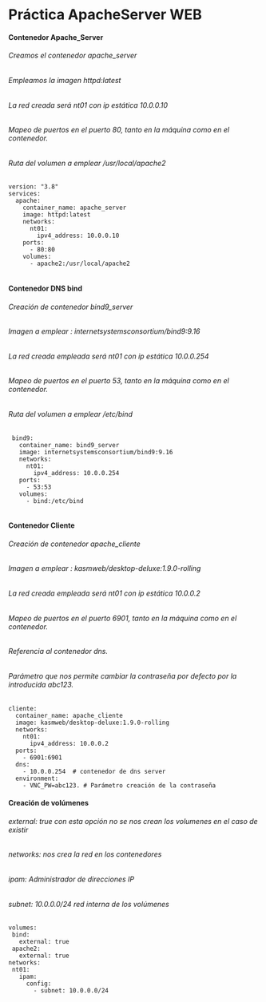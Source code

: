 # Práctica ApacheServer WEB

#### Contenedor Apache_Server
###### Creamos el contenedor apache_server
###### Empleamos la imagen httpd:latest
###### La red creada será nt01 con ip estática 10.0.0.10
###### Mapeo de puertos en el puerto 80, tanto en la máquina como en el contenedor.
###### Ruta del volumen a emplear /usr/local/apache2
```
version: "3.8"
services:
  apache:
    container_name: apache_server
    image: httpd:latest
    networks:
      nt01:
        ipv4_address: 10.0.0.10
    ports:
      - 80:80
    volumes:
      - apache2:/usr/local/apache2
      
 ```
 #### Contenedor DNS bind
 ###### Creación de contenedor bind9_server
 ###### Imagen a emplear : internetsystemsconsortium/bind9:9.16
 ###### La red creada empleada será nt01 con ip estática 10.0.0.254
 ###### Mapeo de puertos en el puerto 53, tanto en la máquina como en el contenedor.
 ###### Ruta del volumen a emplear /etc/bind
 ```
  bind9:
    container_name: bind9_server
    image: internetsystemsconsortium/bind9:9.16
    networks:
      nt01:
        ipv4_address: 10.0.0.254
    ports:
      - 53:53
    volumes:
      - bind:/etc/bind
      
  ```
  #### Contenedor Cliente
  ###### Creación de contenedor apache_cliente
  ###### Imagen a emplear : kasmweb/desktop-deluxe:1.9.0-rolling
  ###### La red creada empleada será nt01 con ip estática 10.0.0.2
  ###### Mapeo de puertos en el puerto 6901, tanto en la máquina como en el contenedor.
  ###### Referencia al contenedor dns.
  ###### Parámetro que nos permite cambiar la contraseña por defecto por la introducida abc123.
  ```
  cliente:
    container_name: apache_cliente
    image: kasmweb/desktop-deluxe:1.9.0-rolling
    networks:
      nt01:
        ipv4_address: 10.0.0.2
    ports:
      - 6901:6901
    dns:
      - 10.0.0.254  # contenedor de dns server
    environment:
      - VNC_PW=abc123. # Parámetro creación de la contraseña
 ```
 #### Creación de volúmenes
 ###### external: true con esta opción no se nos crean los volumenes en el caso de existir
 ###### networks: nos crea la red en los contenedores
 ###### ipam: Administrador de direcciones IP
 ###### subnet: 10.0.0.0/24 red interna de los volúmenes
 ```
volumes:
  bind:
    external: true
  apache2:
    external: true
networks:
  nt01:
    ipam: 
      config:
        - subnet: 10.0.0.0/24

```
